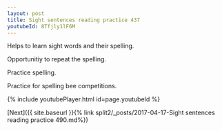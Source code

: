 ```yaml
---
layout: post
title: Sight sentences reading practice 437
youtubeId: 8Tfjly1lF6M
---
```

 
 
Helps to learn sight words and their spelling.

Opportunitiy to repeat the spelling. 

Practice spelling. 
 
Practice for spelling bee competitions. 
 
{% include youtubePlayer.html id=page.youtubeId %}
 
 

[Next]({{ site.baseurl }}{% link  split2/_posts/2017-04-17-Sight sentences reading practice 490.md%})
 
